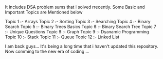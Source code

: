 It includes DSA problem sums that I solved rrecently.
Some Basic and Important Topics are Mentioned below

Topic 1 :- Arrays 
Topic 2 :- Sorting 
Topic 3 :- Searching
Topic 4 :- Binary Search
Topic 5 :- Binary Trees Basics
Topic 6 :- Binary Search Tree
Topic 7 :- Unique Questions
Topic 8 :- Graph
Topic 9 :- Dyanamic Programming
Topic 10 :- Stack
Topic 11 :- Queue
Topic 12 :- Linked List

I am back guys...
It's being a long time that i haven't updated this repository.
Now comming to the new era of coding ...
